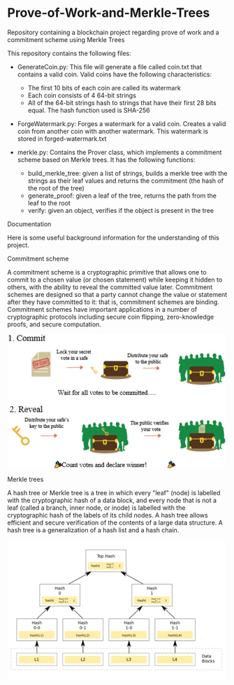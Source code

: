 # Prove-of-Work-and-Merkle-Trees
Repository containing a blockchain project regarding prove of work and a commitment scheme using Merkle Trees

This repository contains the following files:

- GenerateCoin.py: This file will generate a file called coin.txt that contains a valid coin. Valid coins have the following characteristics:
  * The first 10 bits of each coin are called its watermark
  * Each coin consists of 4 64-bit strings
  * All of the 64-bit strings hash to strings that have their first 28 bits equal. The hash function used is SHA-256

- ForgeWatermark.py: Forges a watermark for a valid coin. Creates a valid coin from another coin with another watermark. This watermark is stored in forged-watermark.txt

- merkle.py: Contains the Prover class, which implements a commitment scheme based on Merkle trees. It has the following functions:
  * build_merkle_tree: given a list of strings, builds a merkle tree with the strings as their leaf values and returns the commitment (the hash of the root of the tree)
  * generate_proof: given a leaf of the tree, returns the path from the leaf to the root
  * verify: given an object, verifies if the object is present in the tree

Documentation

Here is some useful background information for the understanding of this project.

Commitment scheme

A commitment scheme is a cryptographic primitive that allows one to commit to a chosen value (or chosen statement) while keeping it hidden to others, with the ability to reveal the committed value later. Commitment schemes are designed so that a party cannot change the value or statement after they have committed to it: that is, commitment schemes are binding. Commitment schemes have important applications in a number of cryptographic protocols including secure coin flipping, zero-knowledge proofs, and secure computation.

<img src="commitment.png" width="500px">

Merkle trees

A hash tree or Merkle tree is a tree in which every "leaf" (node) is labelled with the cryptographic hash of a data block, and every node that is not a leaf (called a branch, inner node, or inode) is labelled with the cryptographic hash of the labels of its child nodes. A hash tree allows efficient and secure verification of the contents of a large data structure. A hash tree is a generalization of a hash list and a hash chain.

<img src="Hash_Tree.png" width="500px">